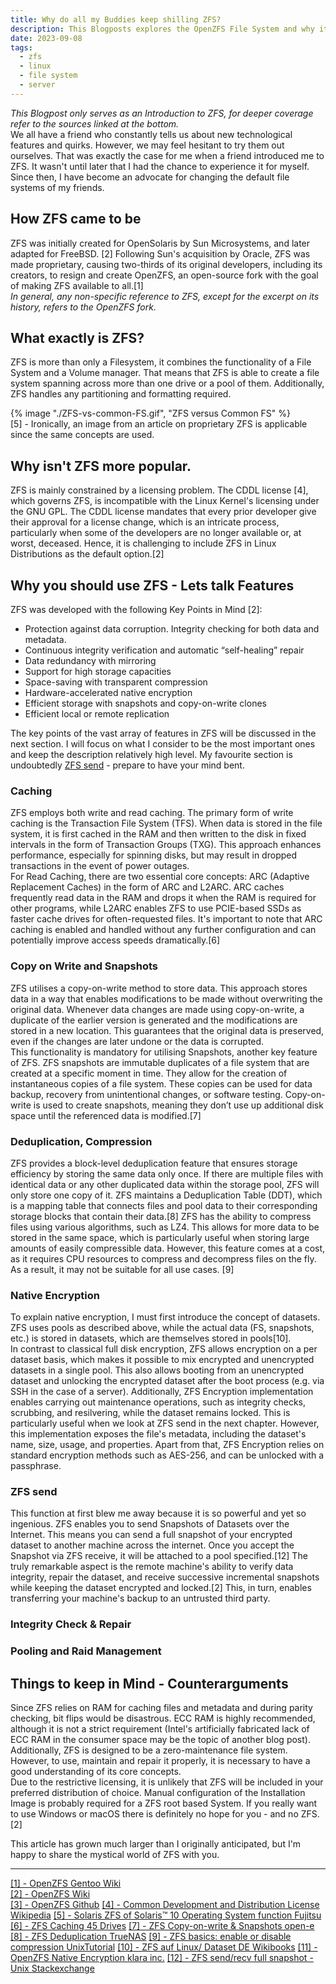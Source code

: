 ```yaml
---
title: Why do all my Buddies keep shilling ZFS?
description: This Blogposts explores the OpenZFS File System and why it probably is the last File System you will ever need. 
date: 2023-09-08
tags:
  - zfs
  - linux
  - file system
  - server
---
```

_This Blogpost only serves as an Introduction to ZFS, for deeper coverage refer to the sources linked at the bottom._  
We all have a friend who constantly tells us about new technological features and quirks. However, we may feel hesitant to try them out ourselves.
That was exactly the case for me when a friend introduced me to ZFS.
It wasn't until later that I had the chance to experience it for myself.
Since then, I have become an advocate for changing the default file systems of my friends.

## How ZFS came to be
ZFS was initially created for OpenSolaris by Sun Microsystems, and later adapted for FreeBSD. [2]
Following Sun's acquisition by Oracle, ZFS was made proprietary, causing two-thirds of its original developers, including its creators, to resign and create OpenZFS, an open-source fork with
the goal of making ZFS available to all.[1]  
_In general, any non-specific reference to ZFS, except for the excerpt on its history, refers to the OpenZFS fork._

## What exactly is ZFS?
ZFS is more than only a Filesystem, it combines the functionality of a File System and a Volume manager.
That means that ZFS is able to create a file system spanning across more than one drive or a pool of them.
Additionally, ZFS handles any partitioning and formatting required.

{% image "./ZFS-vs-common-FS.gif", "ZFS versus Common FS" %}  
[5] - Ironically, an image from an article on proprietary ZFS is applicable since the same concepts are used.

## Why isn't ZFS more popular.
ZFS is mainly constrained by a licensing problem.
The CDDL license [4], which governs ZFS, is incompatible with the Linux Kernel's licensing under the GNU GPL.
The CDDL license mandates that every prior developer give their approval for a license change, which is an intricate process, particularly when some of the developers are no longer available or, at worst, deceased.
Hence, it is challenging to include ZFS in Linux Distributions as the default option.[2]

## Why you should use ZFS - Lets talk Features
ZFS was developed with the following Key Points in Mind [2]:
- Protection against data corruption. Integrity checking for both data and metadata.
- Continuous integrity verification and automatic “self-healing” repair
- Data redundancy with mirroring
- Support for high storage capacities
- Space-saving with transparent compression 
- Hardware-accelerated native encryption
- Efficient storage with snapshots and copy-on-write clones
- Efficient local or remote replication

The key points of the vast array of features in ZFS will be discussed in the next section.
I will focus on what I consider to be the most important ones and keep the description relatively high level.
My favourite section is undoubtedly <a href="#zfs-send">ZFS send</a> - prepare to have your mind bent.

### Caching
ZFS employs both write and read caching.
The primary form of write caching is the Transaction File System (TFS).
When data is stored in the file system, it is first cached in the RAM and then written to the disk in fixed intervals in the form of Transaction Groups (TXG).
This approach enhances performance, especially for spinning disks, but may result in dropped transactions in the event of power outages.  
For Read Caching, there are two essential core concepts: ARC (Adaptive Replacement Caches) in the form of ARC and L2ARC.
ARC caches frequently read data in the RAM and drops it when the RAM is required for other programs, while L2ARC enables ZFS to use PCIE-based SSDs as faster cache drives for often-requested files.
It's important to note that ARC caching is enabled and handled without any further configuration and can potentially improve access speeds dramatically.[6]

### Copy on Write and Snapshots
ZFS utilises a copy-on-write method to store data.
This approach stores data in a way that enables modifications to be made without overwriting the original data.
Whenever data changes are made using copy-on-write, a duplicate of the earlier version is generated and the modifications are stored in a new location.
This guarantees that the original data is preserved, even if the changes are later undone or the data is corrupted.  
This functionality is mandatory for utilising Snapshots, another key feature of ZFS.
ZFS snapshots are immutable duplicates of a file system that are created at a specific moment in time.
They allow for the creation of instantaneous copies of a file system.
These copies can be used for data backup, recovery from unintentional changes, or software testing.
Copy-on-write is used to create snapshots, meaning they don’t use up additional disk space until the referenced data is modified.[7]

### Deduplication, Compression
ZFS provides a block-level deduplication feature that ensures storage efficiency by storing the same data only once.
If there are multiple files with identical data or any other duplicated data within the storage pool, ZFS will only store one copy of it.
ZFS maintains a Deduplication Table (DDT), which is a mapping table that connects files and pool data to their corresponding storage blocks that contain their data.[8]
ZFS has the ability to compress files using various algorithms, such as LZ4.
This allows for more data to be stored in the same space, which is particularly useful when storing large amounts of easily compressible data.
However, this feature comes at a cost, as it requires CPU resources to compress and decompress files on the fly.
As a result, it may not be suitable for all use cases. [9]

### Native Encryption
To explain native encryption, I must first introduce the concept of datasets.
ZFS uses pools as described above, while the actual data (FS, snapshots, etc.) is stored in datasets, which are themselves stored in pools[10].  
In contrast to classical full disk encryption, ZFS allows encryption on a per dataset basis, which makes it possible to mix encrypted and unencrypted datasets in a single pool.
This also allows booting from an unencrypted dataset and unlocking the encrypted dataset after the boot process (e.g. via SSH in the case of a server).
Additionally, ZFS Encryption implementation enables carrying out maintenance operations, such as integrity checks, scrubbing, and resilvering, while the dataset remains locked.
This is particularly useful when we look at ZFS send in the next chapter.
However, this implementation exposes the file's metadata, including the dataset's name, size, usage, and properties.
Apart from that, ZFS Encryption relies on standard encryption methods such as AES-256, and can be unlocked with a passphrase.

### ZFS send
This function at first blew me away because it is so powerful and yet so ingenious.
ZFS enables you to send Snapshots of Datasets over the Internet.
This means you can send a full snapshot of your encrypted dataset to another machine across the internet.
Once you accept the Snapshot via ZFS receive, it will be attached to a  pool specified.[12]
The truly remarkable aspect is the remote machine's ability to verify data integrity, repair the dataset, and receive successive incremental snapshots while keeping the dataset encrypted and locked.[2] 
This, in turn, enables transferring your machine's backup to an untrusted third party.

### Integrity Check & Repair

### Pooling and Raid Management

## Things to keep in Mind - Counterarguments
Since ZFS relies on RAM for caching files and metadata and during parity checking, bit flips would be disastrous.
ECC RAM is highly recommended, although it is not a strict requirement (Intel's artificially fabricated lack of ECC RAM in the consumer space may be the topic of another blog post).    
Additionally, ZFS is designed to be a zero-maintenance file system. 
However, to use, maintain and repair it properly, it is necessary to have a good understanding of its core concepts.  
Due to the restrictive licensing, it is unlikely that ZFS will be included in your preferred distribution of choice. 
Manual configuration of the Installation Image is probably required for a ZFS root based System.
If you really want to use Windows or macOS there is definitely no hope for you - and no ZFS. [2]

This article has grown much larger than I originally anticipated, but I'm happy to share the mystical world of ZFS with you.

---
<a href="https://wiki.gentoo.org/wiki/ZFS" target="_blank">[1] - OpenZFS Gentoo Wiki</a>  
<a href="https://openzfs.org/" target="_blank">[2] - OpenZFS Wiki</a>  
<a href="https://github.com/openzfs/zfs" target="_blank">[3] - OpenZFS Github</a>
<a href="https://en.wikipedia.org/wiki/Common_Development_and_Distribution_License" target="_blank">[4] - Common Development and Distribution License Wikipedia</a>
<a href="https://www.fujitsu.com/global/products/computing/servers/unix/sparc-enterprise/software/solaris10/zfs/" target="_blank">[5] - Solaris ZFS of Solaris™ 10 Operating System function Fujitsu</a>
<a href="https://www.45drives.com/community/articles/zfs-caching/" target="_blank">[6] - ZFS Caching 45 Drives</a>
<a href="https://www.open-e.com/blog/copy-on-write-snapshots/" target="_blank">[7] - ZFS Copy-on-write & Snapshots open-e</a>
<a href="https://www.truenas.com/docs/references/zfsdeduplication" target="_blank">[8] - ZFS Deduplication TrueNAS</a>
<a href="https://www.unixtutorial.org/zfs-basics-enable-or-disable-compression" target="_blank">[9] - ZFS basics: enable or disable compression UnixTutorial</a>
<a href="https://de.wikibooks.org/wiki/ZFS_auf_Linux/_Dataset" target="_blank">[10] - ZFS auf Linux/ Dataset DE Wikibooks</a>
<a href="https://klarasystems.com/articles/openzfs-native-encryption/" target="_blank">[11] - OpenZFS Native Encryption klara inc.</a>
<a href="https://unix.stackexchange.com/questions/680235/zfs-send-recv-full-snapshot" target="_blank">[12] - ZFS send/recv full snapshot - Unix Stackexchange</a>